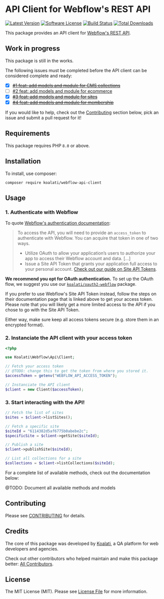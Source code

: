 # API Client for Webflow's REST API

[![Latest Version](https://img.shields.io/packagist/v/koalati/webflow-api-client?style=flat-square)](https://github.com/koalatiapp/webflow-api-client/releases)
[![Software License](https://img.shields.io/badge/license-MIT-brightgreen.svg?style=flat-square)](LICENSE.md)
[![Build Status](https://img.shields.io/github/actions/workflow/status/koalatiapp/webflow-api-client/ci.yml?style=flat-square)](https://github.com/koalatiapp/webflow-api-client/actions)
[![Total Downloads](https://img.shields.io/packagist/dt/koalati/webflow-api-client.svg?style=flat-square)](https://packagist.org/packages/koalati/webflow-api-client)

This package provides an API client for [Webflow's REST API](https://developers.webflow.com/reference).

## Work in progress

This package is still in the works.

The following issues must be completed before the API client can be considered complete and ready:

- [X] ~~[#1 feat: add models and module for CMS collections](https://github.com/koalatiapp/webflow-api-client/issues/1)~~
- [ ] [#2 feat: add models and module for ecommerce](https://github.com/koalatiapp/webflow-api-client/issues/2)
- [X] ~~[#3 feat: add models and module for sites](https://github.com/koalatiapp/webflow-api-client/issues/3)~~
- [X] ~~[#4 feat: add models and module for membership](https://github.com/koalatiapp/webflow-api-client/issues/4)~~

If you would like to help, check out the [Contributing](#contributing) section below, pick an issue and submit a pull request for it!


## Requirements

This package requires PHP `8.0` or above.


## Installation

To install, use composer:

```
composer require koalati/webflow-api-client
```

## Usage

### 1. Authenticate with Webflow

To quote [Webflow's authentication documentation](https://developers.webflow.com/docs/authentication):

> To access the API, you will need to provide an `access_token` to authenticate with Webflow. You can acquire that token in one of two ways.
> - Utilize OAuth to allow your application’s users to authorize your app to access their Webflow account and data. [...]
> - Issue a Site API Token that grants your application full access to your personal account. [Check out our guide on Site API Tokens](https://developers.webflow.com/docs/access-token).

**We recommend you opt for OAuth authentication.** To set up the OAuth flow, we suggest you use our [`koalati/oauth2-webflow`](https://github.com/koalatiapp/oauth2-webflow) package.

If you prefer to use Webflow's Site API Token instead, follow the steps on their documentation page that is linked above to get your access token. Please note that you will likely get a more limited access to the API if you chose to go with the Site API Token.

Either way, make sure keep all access tokens secure (e.g. store them in an encrypted format).

### 2. Instanciate the API client with your access token

```php
<?php

use Koalati\Webflow\Api\Client;

// Fetch your access token 
// @TODO: change this to get the token from where you stored it.
$accessToken = getenv("WEBFLOW_API_ACCESS_TOKEN");

// Instanciate the API client
$client = new Client($accessToken);
```

### 3. Start interacting with the API!

```php
// Fetch the list of sites
$sites = $client->listSites();

// Fetch a specific site
$siteId = "6114382d5af6775b0abebe2c";
$specificSite = $client->getSite($siteId);

// Publish a site
$client->publishSite($siteId);

// List all collections for a site
$collections = $client->listCollections($siteId);
```

For a complete list of available methods, check out the documentation below:

@TODO: Document all available methods and models


## Contributing

Please see [CONTRIBUTING](https://github.com/koalatiapp/webflow-api-client/blob/main/CONTRIBUTING.md) for details.


## Credits

The core of this package was developed by [Koalati](https://www.koalati.com/), 
a QA platform for web developers and agencies.

Check out other contributors who helped maintain and make this package better: [All Contributors](https://github.com/koalatiapp/webflow-api-client/contributors).


## License

The MIT License (MIT). Please see [License File](https://github.com/koalatiapp/webflow-api-client/blob/main/LICENSE) for more information.
